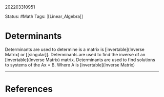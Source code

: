 202203310951

Status: #Math
Tags: [[Linear_Algebra]]


# Determinants


Determinants are used to determine is a matrix is [invertable](Inverse Matrix) or [[singular]].
Determinants are used to find the inverse of an [invertable](Inverse Matrix) matrix.
Determinants are used to find solutions to systems of the Ax = B. Where A is [invertable](Inverse Matrix)


---
# References

